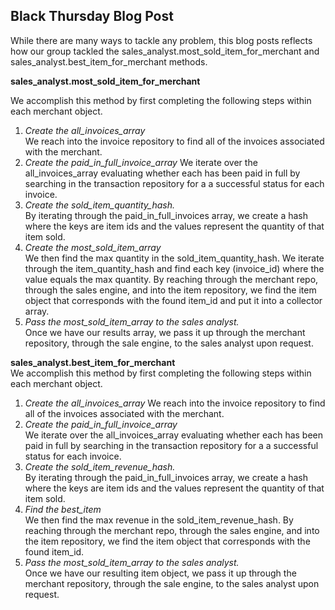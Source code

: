 ## Black Thursday Blog Post  

While there are many ways to tackle any problem, this blog posts reflects how our group tackled the sales_analyst.most_sold_item_for_merchant and sales_analyst.best_item_for_merchant methods.  

**sales_analyst.most_sold_item_for_merchant**  

We accomplish this method by first completing the following steps within each merchant object.
1.	*Create the all_invoices_array*  
We reach into the invoice repository to find all of the invoices associated with the merchant.  
2.	*Create the paid_in_full_invoice_array* 
We iterate over the all_invoices_array evaluating whether each has been paid in full by searching in the transaction repository for a a successful status for each invoice.
3.	*Create the sold_item_quantity_hash.*   
By iterating through the paid_in_full_invoices array, we create a hash where the keys are item ids and the values represent the quantity of that item sold. 
4.	*Create the most_sold_item_array*  
We then find the max quantity in the sold_item_quantity_hash. We iterate through the item_quantity_hash and find each key (invoice_id) where the value equals the max quantity. By reaching through the merchant repo, through the sales engine, and into the item repository, we find the item object that corresponds with the found item_id and put it into a collector array.
5.	*Pass the most_sold_item_array to the sales analyst.*  
Once we have our results array, we pass it up through the merchant repository, through the sale engine, to the sales analyst upon request.  

**sales_analyst.best_item_for_merchant**  
We accomplish this method by first completing the following steps within each merchant object.  
1.	*Create the all_invoices_array*
We reach into the invoice repository to find all of the invoices associated with the merchant.  
2.	*Create the paid_in_full_invoice_array*  
We iterate over the all_invoices_array evaluating whether each has been paid in full by searching in the transaction repository for a a successful status for each invoice.  
3.	*Create the sold_item_revenue_hash.*   
By iterating through the paid_in_full_invoices array, we create a hash where the keys are item ids and the values represent the quantity of that item sold.  
4.	*Find the best_item*  
We then find the max revenue in the sold_item_revenue_hash. By reaching through the merchant repo, through the sales engine, and into the item repository, we find the item object that corresponds with the found item_id.  
5.	*Pass the most_sold_item_array to the sales analyst.*  
Once we have our resulting item object, we pass it up through the merchant repository, through the sale engine, to the sales analyst upon request.  

